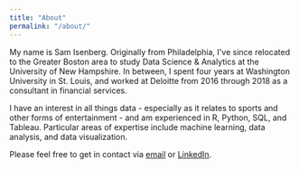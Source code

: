 ```yaml
---
title: "About"
permalink: "/about/"
---
```


My name is Sam Isenberg. Originally from Philadelphia, I've since relocated to the Greater Boston area to study Data Science & Analytics at the University of New Hampshire. In between, I spent four years at Washington University in St. Louis, and worked at Deloitte from 2016 through 2018 as a consultant in financial services.

I have an interest in all things data - especially as it relates to sports and other forms of entertainment - and am experienced in R, Python, SQL, and Tableau. Particular areas of expertise include machine learning, data analysis, and data visualization.

Please feel free to get in contact via [email](mailto:isenbergsamuel@gmail.com) or [LinkedIn](https://www.linkedin.com/in/sam-isenberg-a107bba3).
